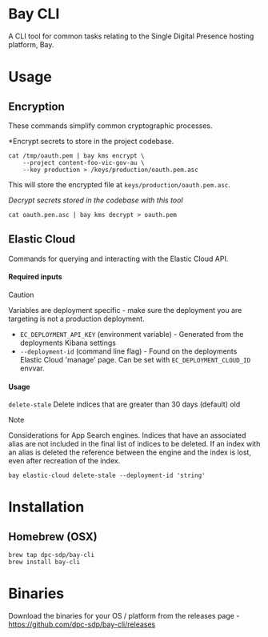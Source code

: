 # Bay CLI

A CLI tool for common tasks relating to the Single Digital Presence hosting platform, Bay.

# Usage

## Encryption

These commands simplify common cryptographic processes.

*Encrypt secrets to store in the project codebase.
```
cat /tmp/oauth.pem | bay kms encrypt \   
    --project content-foo-vic-gov-au \
    --key production > /keys/production/oauth.pem.asc
```
This will store the encrypted file at `keys/production/oauth.pem.asc`.

*Decrypt secrets stored in the codebase with this tool*
```
cat oauth.pen.asc | bay kms decrypt > oauth.pem
```

## Elastic Cloud
Commands for querying and interacting with the Elastic Cloud API.

#### Required inputs

> [!CAUTION]
> Variables are deployment specific - make sure the deployment you are targeting is not a production deployment.

* `EC_DEPLOYMENT_API_KEY` (environment variable) - Generated from the deployments Kibana settings
* `--deployment-id` (command line flag) - Found on the deployments Elastic Cloud 'manage' page. Can be set with `EC_DEPLOYMENT_CLOUD_ID` envvar.

#### Usage
`delete-stale` Delete indices that are greater than 30 days (default) old

> [!NOTE]  
> Considerations for App Search engines.
> Indices that have an associated alias are not included in the final list of indices to be deleted.
> If an index with an alias is deleted the reference between the engine and the index is lost, even after recreation of the index.

```
bay elastic-cloud delete-stale --deployment-id 'string'
```

# Installation

## Homebrew (OSX)

```
brew tap dpc-sdp/bay-cli
brew install bay-cli
```

# Binaries

Download the binaries for your OS / platform from the releases page - https://github.com/dpc-sdp/bay-cli/releases
